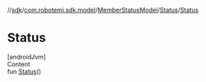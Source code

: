 //[sdk](../../../../index.md)/[com.robotemi.sdk.model](../../index.md)/[MemberStatusModel](../index.md)/[Status](index.md)/[Status](-status.md)



# Status  
[androidJvm]  
Content  
fun [Status](-status.md)()  



